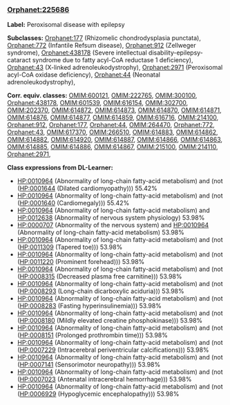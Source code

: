 
### [Orphanet:225686](http://www.orpha.net/ORDO/Orphanet_225686)
**Label:** Peroxisomal disease with epilepsy

**Subclasses:** [Orphanet:177](http://www.orpha.net/ORDO/Orphanet_177) (Rhizomelic chondrodysplasia punctata), [Orphanet:772](http://www.orpha.net/ORDO/Orphanet_772) (Infantile Refsum disease), [Orphanet:912](http://www.orpha.net/ORDO/Orphanet_912) (Zellweger syndrome), [Orphanet:438178](http://www.orpha.net/ORDO/Orphanet_438178) (Severe intellectual disability-epilepsy-cataract syndrome due to fatty acyl-CoA reductase 1 deficiency), [Orphanet:43](http://www.orpha.net/ORDO/Orphanet_43) (X-linked adrenoleukodystrophy), [Orphanet:2971](http://www.orpha.net/ORDO/Orphanet_2971) (Peroxisomal acyl-CoA oxidase deficiency), [Orphanet:44](http://www.orpha.net/ORDO/Orphanet_44) (Neonatal adrenoleukodystrophy), 

**Corr. equiv. classes:** [OMIM:600121](http://purl.obolibrary.org/obo/OMIM_600121), [OMIM:222765](http://purl.obolibrary.org/obo/OMIM_222765), [OMIM:300100](http://purl.obolibrary.org/obo/OMIM_300100), [Orphanet:438178](http://www.orpha.net/ORDO/Orphanet_438178), [OMIM:601539](http://purl.obolibrary.org/obo/OMIM_601539), [OMIM:616154](http://purl.obolibrary.org/obo/OMIM_616154), [OMIM:302700](http://purl.obolibrary.org/obo/OMIM_302700), [OMIM:202370](http://purl.obolibrary.org/obo/OMIM_202370), [OMIM:614872](http://purl.obolibrary.org/obo/OMIM_614872), [OMIM:614873](http://purl.obolibrary.org/obo/OMIM_614873), [OMIM:614870](http://purl.obolibrary.org/obo/OMIM_614870), [OMIM:614871](http://purl.obolibrary.org/obo/OMIM_614871), [OMIM:614876](http://purl.obolibrary.org/obo/OMIM_614876), [OMIM:614877](http://purl.obolibrary.org/obo/OMIM_614877), [OMIM:614859](http://purl.obolibrary.org/obo/OMIM_614859), [OMIM:616716](http://purl.obolibrary.org/obo/OMIM_616716), [OMIM:214100](http://purl.obolibrary.org/obo/OMIM_214100), [Orphanet:912](http://www.orpha.net/ORDO/Orphanet_912), [Orphanet:177](http://www.orpha.net/ORDO/Orphanet_177), [Orphanet:44](http://www.orpha.net/ORDO/Orphanet_44), [OMIM:264470](http://purl.obolibrary.org/obo/OMIM_264470), [Orphanet:772](http://www.orpha.net/ORDO/Orphanet_772), [Orphanet:43](http://www.orpha.net/ORDO/Orphanet_43), [OMIM:617370](http://purl.obolibrary.org/obo/OMIM_617370), [OMIM:266510](http://purl.obolibrary.org/obo/OMIM_266510), [OMIM:614883](http://purl.obolibrary.org/obo/OMIM_614883), [OMIM:614862](http://purl.obolibrary.org/obo/OMIM_614862), [OMIM:614882](http://purl.obolibrary.org/obo/OMIM_614882), [OMIM:614920](http://purl.obolibrary.org/obo/OMIM_614920), [OMIM:614887](http://purl.obolibrary.org/obo/OMIM_614887), [OMIM:614866](http://purl.obolibrary.org/obo/OMIM_614866), [OMIM:614863](http://purl.obolibrary.org/obo/OMIM_614863), [OMIM:614885](http://purl.obolibrary.org/obo/OMIM_614885), [OMIM:614886](http://purl.obolibrary.org/obo/OMIM_614886), [OMIM:614867](http://purl.obolibrary.org/obo/OMIM_614867), [OMIM:215100](http://purl.obolibrary.org/obo/OMIM_215100), [OMIM:214110](http://purl.obolibrary.org/obo/OMIM_214110), [Orphanet:2971](http://www.orpha.net/ORDO/Orphanet_2971), 

**Class expressions from DL-Learner:**

- [HP:0010964](http://purl.obolibrary.org/obo/HP_0010964) (Abnormality of long-chain fatty-acid metabolism) and (not ([HP:0001644](http://purl.obolibrary.org/obo/HP_0001644) (Dilated cardiomyopathy))) 55.42%
- [HP:0010964](http://purl.obolibrary.org/obo/HP_0010964) (Abnormality of long-chain fatty-acid metabolism) and (not ([HP:0001640](http://purl.obolibrary.org/obo/HP_0001640) (Cardiomegaly))) 55.42%
- [HP:0010964](http://purl.obolibrary.org/obo/HP_0010964) (Abnormality of long-chain fatty-acid metabolism) and [HP:0012638](http://purl.obolibrary.org/obo/HP_0012638) (Abnormality of nervous system physiology) 53.98%
- [HP:0000707](http://purl.obolibrary.org/obo/HP_0000707) (Abnormality of the nervous system) and [HP:0010964](http://purl.obolibrary.org/obo/HP_0010964) (Abnormality of long-chain fatty-acid metabolism) 53.98%
- [HP:0010964](http://purl.obolibrary.org/obo/HP_0010964) (Abnormality of long-chain fatty-acid metabolism) and (not ([HP:0011309](http://purl.obolibrary.org/obo/HP_0011309) (Tapered toe))) 53.98%
- [HP:0010964](http://purl.obolibrary.org/obo/HP_0010964) (Abnormality of long-chain fatty-acid metabolism) and (not ([HP:0011220](http://purl.obolibrary.org/obo/HP_0011220) (Prominent forehead))) 53.98%
- [HP:0010964](http://purl.obolibrary.org/obo/HP_0010964) (Abnormality of long-chain fatty-acid metabolism) and (not ([HP:0008315](http://purl.obolibrary.org/obo/HP_0008315) (Decreased plasma free carnitine))) 53.98%
- [HP:0010964](http://purl.obolibrary.org/obo/HP_0010964) (Abnormality of long-chain fatty-acid metabolism) and (not ([HP:0008293](http://purl.obolibrary.org/obo/HP_0008293) (Long-chain dicarboxylic aciduria))) 53.98%
- [HP:0010964](http://purl.obolibrary.org/obo/HP_0010964) (Abnormality of long-chain fatty-acid metabolism) and (not ([HP:0008283](http://purl.obolibrary.org/obo/HP_0008283) (Fasting hyperinsulinemia))) 53.98%
- [HP:0010964](http://purl.obolibrary.org/obo/HP_0010964) (Abnormality of long-chain fatty-acid metabolism) and (not ([HP:0008180](http://purl.obolibrary.org/obo/HP_0008180) (Mildly elevated creatine phosphokinase))) 53.98%
- [HP:0010964](http://purl.obolibrary.org/obo/HP_0010964) (Abnormality of long-chain fatty-acid metabolism) and (not ([HP:0008151](http://purl.obolibrary.org/obo/HP_0008151) (Prolonged prothrombin time))) 53.98%
- [HP:0010964](http://purl.obolibrary.org/obo/HP_0010964) (Abnormality of long-chain fatty-acid metabolism) and (not ([HP:0007229](http://purl.obolibrary.org/obo/HP_0007229) (Intracerebral periventricular calcifications))) 53.98%
- [HP:0010964](http://purl.obolibrary.org/obo/HP_0010964) (Abnormality of long-chain fatty-acid metabolism) and (not ([HP:0007141](http://purl.obolibrary.org/obo/HP_0007141) (Sensorimotor neuropathy))) 53.98%
- [HP:0010964](http://purl.obolibrary.org/obo/HP_0010964) (Abnormality of long-chain fatty-acid metabolism) and (not ([HP:0007023](http://purl.obolibrary.org/obo/HP_0007023) (Antenatal intracerebral hemorrhage))) 53.98%
- [HP:0010964](http://purl.obolibrary.org/obo/HP_0010964) (Abnormality of long-chain fatty-acid metabolism) and (not ([HP:0006929](http://purl.obolibrary.org/obo/HP_0006929) (Hypoglycemic encephalopathy))) 53.98%


